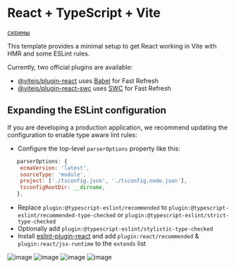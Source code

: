 # React + TypeScript + Vite


[скрины](#скрины)

This template provides a minimal setup to get React working in Vite with HMR and some ESLint rules.

Currently, two official plugins are available:

- [@vitejs/plugin-react](https://github.com/vitejs/vite-plugin-react/blob/main/packages/plugin-react/README.md) uses [Babel](https://babeljs.io/) for Fast Refresh
- [@vitejs/plugin-react-swc](https://github.com/vitejs/vite-plugin-react-swc) uses [SWC](https://swc.rs/) for Fast Refresh

## Expanding the ESLint configuration

If you are developing a production application, we recommend updating the configuration to enable type aware lint rules:

- Configure the top-level `parserOptions` property like this:

```js
   parserOptions: {
    ecmaVersion: 'latest',
    sourceType: 'module',
    project: ['./tsconfig.json', './tsconfig.node.json'],
    tsconfigRootDir: __dirname,
   },
```

- Replace `plugin:@typescript-eslint/recommended` to `plugin:@typescript-eslint/recommended-type-checked` or `plugin:@typescript-eslint/strict-type-checked`
- Optionally add `plugin:@typescript-eslint/stylistic-type-checked`
- Install [eslint-plugin-react](https://github.com/jsx-eslint/eslint-plugin-react) and add `plugin:react/recommended` & `plugin:react/jsx-runtime` to the `extends` list

<a id="скрины"></a>

![image](https://github.com/burunyuu23/ts_chmo/assets/34377854/5e5b306b-612f-4b4f-bd93-03177641a093)
![image](https://github.com/burunyuu23/ts_chmo/assets/34377854/b383dcc9-d448-4e52-831e-7b0beddaec3d)
![image](https://github.com/burunyuu23/ts_chmo/assets/34377854/7b6835b7-6b22-4ea1-ad1d-b9bcf492324d)
![image](https://github.com/burunyuu23/ts_chmo/assets/34377854/bedb00b0-eb1c-434b-9670-04958d4af403)


